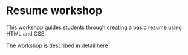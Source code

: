 # Resume workshop
This workshop guides students through creating a basic resume using HTML and CSS.

[The workshop is described in detail here](https://docs.google.com/document/d/e/2PACX-1vRG5GZi_K3ViCDXyetIDAKhHNR3CKpF2LSHPmBP_mDFyhlUE-S_TANttIOeNAdkvES0qXRd0xXwQka6/pub)
